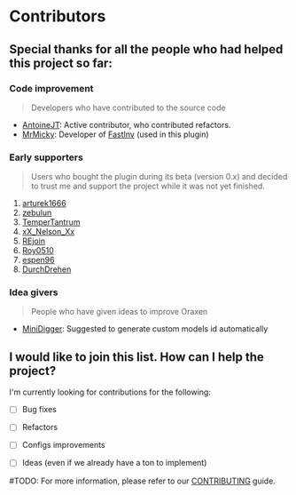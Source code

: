 # Contributors

## Special thanks for all the people who had helped this project so far:

### Code improvement
> Developers who have contributed to the source code
* [AntoineJT](https://github.com/AntoineJT): Active contributor, who contributed refactors.
* [MrMicky](https://github.com/MrMicky-FR): Developer of [FastInv](https://github.com/MrMicky-FR/FastInv) (used in this plugin)

### Early supporters
> Users who bought the plugin during its beta (version 0.x) and decided to trust me and support the project while it was not yet finished.
1. [arturek1666](https://www.spigotmc.org/members/arturek1666.172791/)
2. [zebulun](https://www.spigotmc.org/members/zebulun.298908/)
3. [TemperTantrum](https://www.spigotmc.org/members/tempertantrum.66354/)
4. [xX_Nelson_Xx](https://www.spigotmc.org/members/xx_nelson_xx.153894/)
5. [REjoin](https://www.spigotmc.org/members/rejoin.666599/)
6. [Roy0510](https://www.spigotmc.org/members/roy0510.139065/)
7. [espen96](https://www.spigotmc.org/members/espen96.56603/)
8. [DurchDrehen](https://www.spigotmc.org/members/durchdrehen.267467/)

### Idea givers
> People who have given ideas to improve Oraxen
* [MiniDigger](https://www.spigotmc.org/members/minidigger.6039/): Suggested to generate custom models id automatically

## I would like to join this list. How can I help the project?

I'm currently looking for contributions for the following:

- [ ] Bug fixes
- [ ] Refactors
- [ ] Configs improvements
- [ ] Ideas (even if we already have a ton to implement)


#TODO: For more information, please refer to our [CONTRIBUTING](CONTRIBUTING.md) guide.
